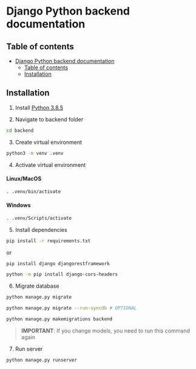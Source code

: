 # Django Python backend documentation

## Table of contents

- [Django Python backend documentation](#django-python-backend-documentation)
  - [Table of contents](#table-of-contents)
  - [Installation](#installation)

## Installation

1. Install [Python 3.8.5](https://www.python.org/downloads/)

2. Navigate to backend folder

```bash
cd backend
```

3. Create virtual environment

```bash
python3 -m venv .venv
```

4. Activate virtual environment

#### Linux/MacOS

```bash
. .venv/bin/activate
```

#### Windows

```bash
. .venv/Scripts/activate
```

5. Install dependencies

```bash
pip install -r requirements.txt
```

or

```bash
pip install django djangorestframework

python -m pip install django-cors-headers
```

6. Migrate database

```bash
python manage.py migrate

python manage.py migrate --run-syncdb # OPTIONAL

python manage.py makemigrations backend
```

> **IMPORTANT**: If you change models, you need to run this command again

7. Run server

```bash
python manage.py runserver
```
